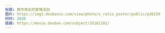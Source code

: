 ```yaml
---
标题: 都市男女的爱情法则
图片: https://img3.doubanio.com/view/photo/s_ratio_poster/public/p2625975407.jpg
时时: 2020
链接: https://movie.douban.com/subject/35161101/
---
```

